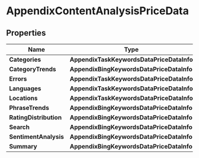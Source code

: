 # AppendixContentAnalysisPriceData


## Properties

| Name | Type | Description | Notes |
|------------ | ------------- | ------------- | -------------|
**Categories** | **AppendixTaskKeywordsDataPriceDataInfo** |  |[optional]|
**CategoryTrends** | **AppendixBingKeywordsDataPriceDataInfo** |  |[optional]|
**Errors** | **AppendixTaskKeywordsDataPriceDataInfo** |  |[optional]|
**Languages** | **AppendixTaskKeywordsDataPriceDataInfo** |  |[optional]|
**Locations** | **AppendixTaskKeywordsDataPriceDataInfo** |  |[optional]|
**PhraseTrends** | **AppendixBingKeywordsDataPriceDataInfo** |  |[optional]|
**RatingDistribution** | **AppendixBingKeywordsDataPriceDataInfo** |  |[optional]|
**Search** | **AppendixBingKeywordsDataPriceDataInfo** |  |[optional]|
**SentimentAnalysis** | **AppendixBingKeywordsDataPriceDataInfo** |  |[optional]|
**Summary** | **AppendixBingKeywordsDataPriceDataInfo** |  |[optional]|
